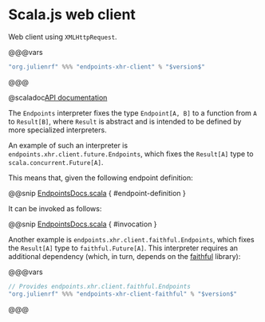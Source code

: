 # Scala.js web client

Web client using `XMLHttpRequest`.

@@@vars
~~~ scala
"org.julienrf" %%% "endpoints-xhr-client" % "$version$"
~~~
@@@

@scaladoc[API documentation](endpoints.xhr.index)

The `Endpoints` interpreter fixes the type `Endpoint[A, B]` to a function
from `A` to `Result[B]`, where `Result` is abstract and is intended
to be defined by more specialized interpreters.

An example of such an interpreter is `endpoints.xhr.client.future.Endpoints`,
which fixes the `Result[A]` type to `scala.concurrent.Future[A]`.

This means that, given the following endpoint definition:

@@snip [EndpointsDocs.scala](/algebras/algebra/src/test/scala/endpoints/algebra/EndpointsDocs.scala) { #endpoint-definition }

It can be invoked as follows:

@@snip [EndpointsDocs.scala](/xhr/client/src/test/scala/endpoints/xhr/future/EndpointsDocs.scala) { #invocation }

Another example is `endpoints.xhr.client.faithful.Endpoints`, which fixes
the `Result[A]` type to `faithful.Future[A]`. This interpreter requires
an additional dependency (which, in turn, depends on the
[faithful](https://github.com/julienrf/faithful) library):

@@@vars
~~~ scala
// Provides endpoints.xhr.client.faithful.Endpoints
"org.julienrf" %%% "endpoints-xhr-client-faithful" % "$version$"
~~~
@@@